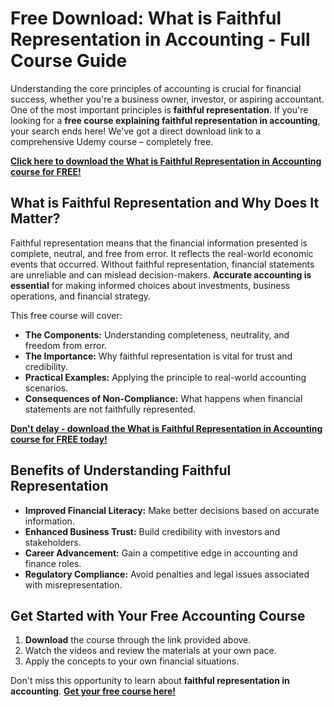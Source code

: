 # Free Download: What is Faithful Representation in Accounting - Full Course Guide

Understanding the core principles of accounting is crucial for financial success, whether you're a business owner, investor, or aspiring accountant. One of the most important principles is **faithful representation**. If you're looking for a **free course explaining faithful representation in accounting**, your search ends here! We've got a direct download link to a comprehensive Udemy course – completely free.

[**Click here to download the What is Faithful Representation in Accounting course for FREE!**](https://udemywork.com/what-is-faithful-representation-in-accounting)

## What is Faithful Representation and Why Does It Matter?

Faithful representation means that the financial information presented is complete, neutral, and free from error. It reflects the real-world economic events that occurred. Without faithful representation, financial statements are unreliable and can mislead decision-makers. **Accurate accounting is essential** for making informed choices about investments, business operations, and financial strategy.

This free course will cover:

*   **The Components:** Understanding completeness, neutrality, and freedom from error.
*   **The Importance:** Why faithful representation is vital for trust and credibility.
*   **Practical Examples:** Applying the principle to real-world accounting scenarios.
*   **Consequences of Non-Compliance:** What happens when financial statements are not faithfully represented.

[**Don't delay - download the What is Faithful Representation in Accounting course for FREE today!**](https://udemywork.com/what-is-faithful-representation-in-accounting)

## Benefits of Understanding Faithful Representation

*   **Improved Financial Literacy:** Make better decisions based on accurate information.
*   **Enhanced Business Trust:** Build credibility with investors and stakeholders.
*   **Career Advancement:** Gain a competitive edge in accounting and finance roles.
*   **Regulatory Compliance:** Avoid penalties and legal issues associated with misrepresentation.

## Get Started with Your Free Accounting Course

1.  **Download** the course through the link provided above.
2.  Watch the videos and review the materials at your own pace.
3.  Apply the concepts to your own financial situations.

Don't miss this opportunity to learn about **faithful representation in accounting**. **[Get your free course here!](https://udemywork.com/what-is-faithful-representation-in-accounting)**
